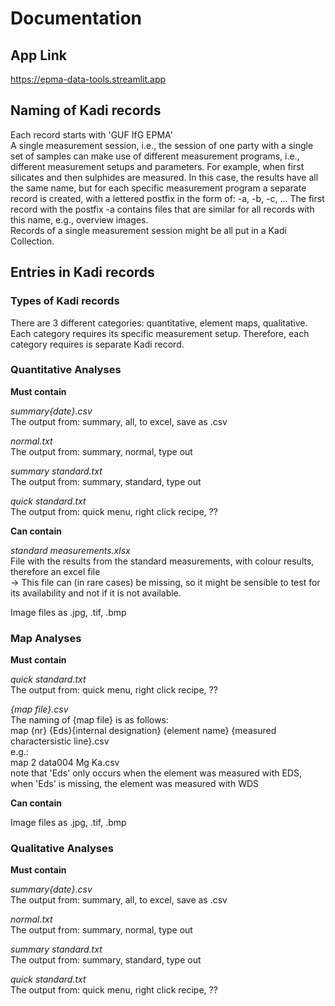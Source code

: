 # Documentation

## App Link  

https://epma-data-tools.streamlit.app

## Naming of Kadi records  

Each record starts with 'GUF IfG EPMA'  
A single measurement session, i.e., the session of one party with a single set of samples can make use of different measurement programs, i.e., different measurement setups and parameters. For example, when first silicates and then sulphides are measured. In this case, the results have all the same name, but for each specific measurement program a separate record is created, with a lettered postfix in the form of: -a, -b, -c, ... The first record with the postfix -a contains files that are similar for all records with this name, e.g., overview images.  
Records of a single measurement session might be all put in a Kadi Collection.

## Entries in Kadi records  


### Types of Kadi records
There are 3 different categories: quantitative, element maps, qualitative. Each category requires its specific measurement setup. Therefore, each category requires is separate Kadi record.

### Quantitative Analyses  

**Must contain**  

*summary{date}.csv*  
The output from: summary, all, to excel, save as .csv  
  
*normal.txt*  
The output from: summary, normal, type out  
  
*summary standard.txt*  
The output from: summary, standard, type out  

*quick standard.txt*  
The output from: quick menu, right click recipe, ??  

  
**Can contain**  

*standard measurements.xlsx*  
File with the results from the standard measurements, with colour results, therefore an excel file  
-> This file can (in rare cases) be missing, so it might be sensible to test for its availability and not if it is not available.

Image files as .jpg, .tif, .bmp  


### Map Analyses  

**Must contain**  

*quick standard.txt*  
The output from: quick menu, right click recipe, ??  

*{map file}.csv*  
The naming of {map file} is as follows:  
map {nr} {Eds}{internal designation} {element name} {measured charactersistic line}.csv  
e.g.:  
map 2 data004 Mg Ka.csv  
note that 'Eds' only occurs when the element was measured with EDS, when 'Eds' is missing, the element was measured with WDS
  
**Can contain**  

Image files as .jpg, .tif, .bmp  


### Qualitative Analyses  

**Must contain**  

*summary{date}.csv*  
The output from: summary, all, to excel, save as .csv  
  
*normal.txt*  
The output from: summary, normal, type out  
  
*summary standard.txt*  
The output from: summary, standard, type out  

*quick standard.txt*  
The output from: quick menu, right click recipe, ??  
